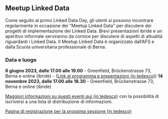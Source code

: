 ## Meetup Linked Data

Come seguito al primo Linked Data Day, gli utenti si possono incontrare regolarmente in occasione dei "Meetup Linked Data" per discutere dei progetti di implementazione dei Linked Data. Brevi presentazioni ibride e un aperitivo informale serviranno da cornice per discutere di aspetti di attualità riguardanti i Linked Data. Il Meetup Linked Data è organizzato dall’AFS e dalla Scuola universitaria professionale di Berna.

### Data e luogo

**6 giugno 2023, dalle 17.00 alle 19.00** - Greenfield, Brückenstrasse 73, Berna e online (ibride) - ([Link al programma e presentazioni (in tedesco)](https://www.bfh.ch/wirtschaft/de/aktuell/fachveranstaltungen/linked-data-meetup-1-23/)) 
**14 novembre 2023, dalle 17.00 alle 18.30** - Greenfield, Brückenstrasse 73, Berna e online (ibride) 

[Maggiori informazioni su questi eventi qui (in tedesco)](https://www.bfh.ch/wirtschaft/de/themen/linked-data-meetup/) con la possibilità di iscriversi a una lista di distribuzione di informazioni.

[Pagina di registrazione per la prossima sessione (in tedesco)](https://www.bfh.ch/wirtschaft/de/aktuell/fachveranstaltungen/linked-data-meetup-2-23/)

